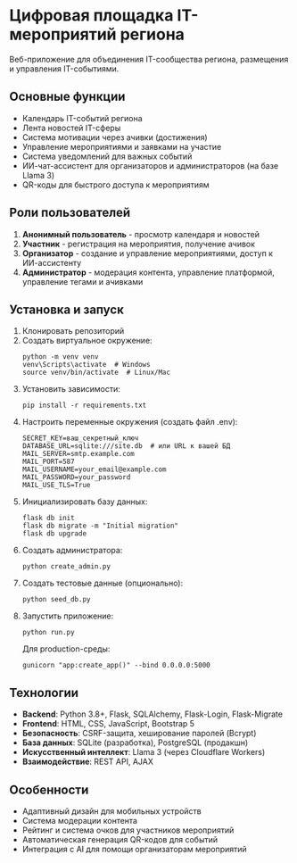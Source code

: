 # Цифровая площадка IT-мероприятий региона

Веб-приложение для объединения IT-сообщества региона, размещения и управления IT-событиями.

## Основные функции

- Календарь IT-событий региона
- Лента новостей IT-сферы
- Система мотивации через ачивки (достижения)
- Управление мероприятиями и заявками на участие
- Система уведомлений для важных событий
- ИИ-чат-ассистент для организаторов и администраторов (на базе Llama 3)
- QR-коды для быстрого доступа к мероприятиям

## Роли пользователей

1. **Анонимный пользователь** - просмотр календаря и новостей
2. **Участник** - регистрация на мероприятия, получение ачивок
3. **Организатор** - создание и управление мероприятиями, доступ к ИИ-ассистенту
4. **Администратор** - модерация контента, управление платформой, управление тегами и ачивками

## Установка и запуск

1. Клонировать репозиторий
2. Создать виртуальное окружение:
   ```
   python -m venv venv
   venv\Scripts\activate  # Windows
   source venv/bin/activate  # Linux/Mac
   ```
3. Установить зависимости:
   ```
   pip install -r requirements.txt
   ```
4. Настроить переменные окружения (создать файл .env):
   ```
   SECRET_KEY=ваш_секретный_ключ
   DATABASE_URL=sqlite:///site.db  # или URL к вашей БД
   MAIL_SERVER=smtp.example.com
   MAIL_PORT=587
   MAIL_USERNAME=your_email@example.com
   MAIL_PASSWORD=your_password
   MAIL_USE_TLS=True
   ```
5. Инициализировать базу данных:
   ```
   flask db init
   flask db migrate -m "Initial migration"
   flask db upgrade
   ```
6. Создать администратора:
   ```
   python create_admin.py
   ```
7. Создать тестовые данные (опционально):
   ```
   python seed_db.py
   ```
8. Запустить приложение:
   ```
   python run.py
   ```
   Для production-среды:
   ```
   gunicorn "app:create_app()" --bind 0.0.0.0:5000
   ```

## Технологии

- **Backend**: Python 3.8+, Flask, SQLAlchemy, Flask-Login, Flask-Migrate
- **Frontend**: HTML, CSS, JavaScript, Bootstrap 5
- **Безопасность**: CSRF-защита, хеширование паролей (Bcrypt)
- **База данных**: SQLite (разработка), PostgreSQL (продакшн)
- **Искусственный интеллект**: Llama 3 (через Cloudflare Workers)
- **Взаимодействие**: REST API, AJAX

## Особенности

- Адаптивный дизайн для мобильных устройств
- Система модерации контента
- Рейтинг и система очков для участников мероприятий
- Автоматическая генерация QR-кодов для событий
- Интеграция с AI для помощи организаторам мероприятий
